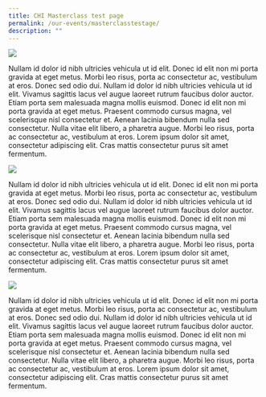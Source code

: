 ```yaml
---
title: CHI Masterclass test page
permalink: /our-events/masterclasstestage/
description: ""
---
```



<div id="wrap">
    <img src="http://dummyimage.com/64x64/0088cc/ffffff.gif&amp;text=.img" class="left">
    <p>Nullam id dolor id nibh ultricies vehicula ut id elit. Donec id elit non
        mi porta gravida at eget metus. Morbi leo risus, porta ac consectetur ac,
        vestibulum at eros. Donec sed odio dui. Nullam id dolor id nibh ultricies
        vehicula ut id elit. Vivamus sagittis lacus vel augue laoreet rutrum faucibus
        dolor auctor. Etiam porta sem malesuada magna mollis euismod. Donec id
        elit non mi porta gravida at eget metus. Praesent commodo cursus magna,
        vel scelerisque nisl consectetur et. Aenean lacinia bibendum nulla sed
        consectetur. Nulla vitae elit libero, a pharetra augue. Morbi leo risus,
        porta ac consectetur ac, vestibulum at eros. Lorem ipsum dolor sit amet,
        consectetur adipiscing elit. Cras mattis consectetur purus sit amet fermentum.</p>
    <img src="http://dummyimage.com/64x64/0088cc/ffffff.gif&amp;text=.img" class="right">
        <p>Nullam id dolor id nibh ultricies vehicula ut id elit. Donec id elit non
            mi porta gravida at eget metus. Morbi leo risus, porta ac consectetur ac,
            vestibulum at eros. Donec sed odio dui. Nullam id dolor id nibh ultricies
            vehicula ut id elit. Vivamus sagittis lacus vel augue laoreet rutrum faucibus
            dolor auctor. Etiam porta sem malesuada magna mollis euismod. Donec id
            elit non mi porta gravida at eget metus. Praesent commodo cursus magna,
            vel scelerisque nisl consectetur et. Aenean lacinia bibendum nulla sed
            consectetur. Nulla vitae elit libero, a pharetra augue. Morbi leo risus,
            porta ac consectetur ac, vestibulum at eros. Lorem ipsum dolor sit amet,
            consectetur adipiscing elit. Cras mattis consectetur purus sit amet fermentum.</p>
        <img src="http://dummyimage.com/64x64/0088cc/ffffff.gif&amp;text=.img" class="right">
            <p>Nullam id dolor id nibh ultricies vehicula ut id elit. Donec id elit non
                mi porta gravida at eget metus. Morbi leo risus, porta ac consectetur ac,
                vestibulum at eros. Donec sed odio dui. Nullam id dolor id nibh ultricies
                vehicula ut id elit. Vivamus sagittis lacus vel augue laoreet rutrum faucibus
                dolor auctor. Etiam porta sem malesuada magna mollis euismod. Donec id
                elit non mi porta gravida at eget metus. Praesent commodo cursus magna,
                vel scelerisque nisl consectetur et. Aenean lacinia bibendum nulla sed
                consectetur. Nulla vitae elit libero, a pharetra augue. Morbi leo risus,
                porta ac consectetur ac, vestibulum at eros. Lorem ipsum dolor sit amet,
                consectetur adipiscing elit. Cras mattis consectetur purus sit amet fermentum.</p>
</div>